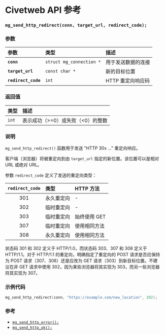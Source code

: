 # Civetweb API 参考

### `mg_send_http_redirect(conn, target_url, redirect_code);`

### 参数

| 参数 | 类型 | 描述 |
| :--- | :--- | :--- |
| **`conn`** | `struct mg_connection *` | 用于发送数据的连接 |
| **`target_url`** | `const char *` | 新的目标位置 |
| **`redirect_code`** | `int` | HTTP 重定向响应码 |

### 返回值

| 类型 | 描述 |
| :--- | :--- |
| `int` | 表示成功（>=0）或失败（<0）的整数 |

### 说明

`mg_send_http_redirect()` 函数用于发送 "HTTP 30x ..." 重定向响应。

客户端（浏览器）将被重定向到由 `target_url` 指定的新位置。该位置可以是相对 URL 或绝对 URL。

参数 `redirect_code` 定义了发送的重定向类型：

| `redirect_code` | 类型 | HTTP 方法 |
| :---: | :--- | :--- |
| 301 | 永久重定向 | - |
| 302 | 临时重定向 | - |
| 303 | 临时重定向 | 始终使用 GET |
| 307 | 临时重定向 | 使用相同方法 |
| 308 | 永久重定向 | 使用相同方法 |

状态码 301 和 302 定义于 HTTP/1.0，而状态码 303、307 和 308 定义于 HTTP/1.1。对于 HTTP/1.1 的重定向，明确指定了重定向的 POST 请求是否应保持为 POST 请求（307、308）还是应改为 GET 请求（303）到新目标位置。不建议在非 GET 请求中使用 302，因为某些浏览器将其实现为 303，而另一些浏览器将其实现为 307。

### 示例代码

```c
mg_send_http_redirect(conn, "https://example.com/new_location", 302);
```

### 参考

* [`mg_send_http_error();`](mg_send_http_error.md)
* [`mg_send_http_ok();`](mg_send_http_ok.md)
